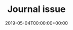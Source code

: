 ---
title: 'Journal issue'
field: 'cg.issue'
slug: 'cg-issue'
description: 'Enter the issue number of a journal, magazine, or report. For example, if published in PLoS ONE 16(1), the issue number is: 1.'
required: False
policy: 'Free text.'
date: '2019-05-04T00:00:00+00:00'
---